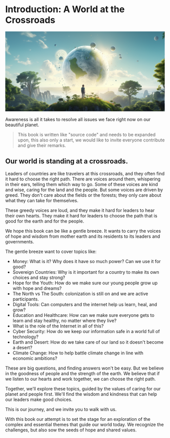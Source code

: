 
# Introduction: A World at the Crossroads

![](img/new_world.png)

Awareness is all it takes to resolve all issues we face right now on our beautiful planet.

> This book is written like "source code" and needs to be expanded upon, this also only a start, we would like to invite everyone contribute and give their remarks.

## Our world is standing at a crossroads.

Leaders of countries are like travelers at this crossroads, and they often find it hard to choose the right path. There are voices around them, whispering in their ears, telling them which way to go. Some of these voices are kind and wise, caring for the land and the people. But some voices are driven by greed. They don't care about the fields or the forests; they only care about what they can take for themselves.

These greedy voices are loud, and they make it hard for leaders to hear their own hearts. They make it hard for leaders to choose the path that is good for the earth and for the people.

We hope this book can be like a gentle breeze. It wants to carry the voices of hope and wisdom from mother earth and its residents to its leaders and governments. 

The gentle breeze want to cover topics like:


* Money: What is it? Why does it have so much power? Can we use it for good?
* Sovereign Countries: Why is it important for a country to make its own choices and stay strong?
* Hope for the Youth: How do we make sure our young people grow up with hope and dreams?
* The North vs The South: colonization is still on and we are active participants.
* Digital Tools: Can computers and the internet help us learn, heal, and grow?
* Education and Healthcare: How can we make sure everyone gets to learn and stay healthy, no matter where they live?
* What is the role of the Internet in all of this?
* Cyber Security: How do we keep our information safe in a world full of technology?
* Earth and Desert: How do we take care of our land so it doesn't become a desert?
* Climate Change: How to help battle climate change in line with economic ambitions?

These are big questions, and finding answers won't be easy. But we believe in the goodness of people and the strength of the earth. We believe that if we listen to our hearts and work together, we can choose the right path.

Together, we'll explore these topics, guided by the values of caring for our planet and people first. We'll find the wisdom and kindness that can help our leaders make good choices.

This is our journey, and we invite you to walk with us.

With this book our attempt is to set the stage for an exploration of the complex and essential themes that guide our world today. We recognize the challenges, but also sow the seeds of hope and shared values.
